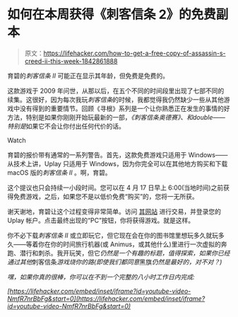 # 如何在本周获得《刺客信条 2》的免费副本

> 原文：<https://lifehacker.com/how-to-get-a-free-copy-of-assassin-s-creed-ii-this-week-1842861888>

育碧的*刺客信条 II* 可能正在显示其年龄，但免费是免费的。

这款游戏于 2009 年问世，从那以后，在五个不同的时间段里出现了七部不同的续集。这很好，因为每次我玩*刺客信条*的时候，我都觉得我仍然缺少一些从其他游戏中没有得到的重要情节。回顾《寻根》系列是一个让你熟悉正在发生的事情的好方法，特别是如果你刚刚开始玩最新的一部，*《刺客信条奥德赛》、*和*double——特别是*如果它不会让你付出任何代价的话。

Watch

育碧的报价带有通常的一系列警告。首先，这款免费游戏只适用于 Windows——从技术上讲，Uplay 只适用于 Windows，因为你完全可以在其他地方购买和下载 macOS 版的*刺客信条 II* 。啊，育碧。

这个提议也只会持续一小段时间。您可以在 4 月 17 日早上 6:00(当地时间)之前获得免费游戏，之后，如果您不是以低价免费“购买”的，您将一无所获。

谢天谢地，育碧让这个过程变得非常简单。访问 [其网站](https://register.ubisoft.com/assassins-creed-2/en-US) 进行交易，并登录您的 Uplay 帐户。点击最终出现的“PC”按钮，你将获得游戏。就是这样。

你不必下载*刺客信条 II* 或立即玩它，但它现在会在你的图书馆里想玩多久就玩多久——等着你在你的时间旅行机器(或 Animus，或其他什么)里进行一次虚拟的奔跑、潜行和刺杀。我开玩笑，但它*仍然是一个有趣的标题，值得探索，如果你已经通过其他*刺客信条*游戏烧你的路(即使我们都同意*黑旗*仍然是最好的，对不对？)*

*嘿，如果你真的很棒，你可以在不到一个完整的八小时工作日内完成:*

 *[https://lifehacker.com/embed/inset/iframe?id=youtube-video-NmfR7nrBbFg&start=0](https://lifehacker.com/embed/inset/iframe?id=youtube-video-NmfR7nrBbFg&start=0)*